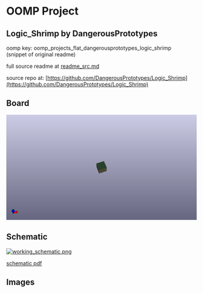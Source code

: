 # OOMP Project  
## Logic_Shrimp  by DangerousPrototypes  
  
oomp key: oomp_projects_flat_dangerousprototypes_logic_shrimp  
(snippet of original readme)  
  
  
  full source readme at [readme_src.md](readme_src.md)  
  
source repo at: [https://github.com/DangerousPrototypes/Logic_Shrimp](https://github.com/DangerousPrototypes/Logic_Shrimp)  
## Board  
  
[![working_3d.png](working_3d_600.png)](working_3d.png)  
## Schematic  
  
[![working_schematic.png](working_schematic_600.png)](working_schematic.png)  
  
[schematic pdf](working_schematic.pdf)  
## Images  

